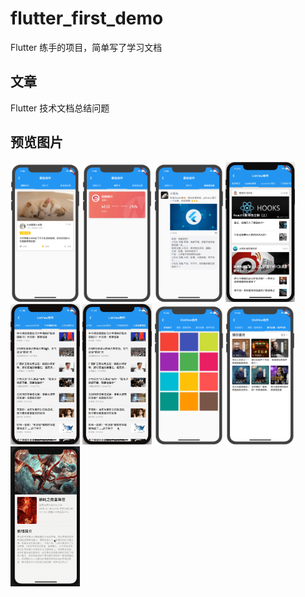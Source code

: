 # flutter_first_demo

Flutter 练手的项目，简单写了学习文档


## 文章

Flutter 技术文档总结问题

## 预览图片
<div>
  <img width="22%" src="https://github.com/Tamas2016/Flutter_Demo/blob/master/lib/view/basic_widget/screen_shots/pet_card.png"/>
    <img width="22%" src="https://github.com/Tamas2016/Flutter_Demo/blob/master/lib/view/basic_widget/screen_shots/credit_card.png"/>
    <img width="22%" src="https://github.com/Tamas2016/Flutter_Demo/blob/master/lib/view/basic_widget/screen_shots/friend_circle.png"/>
  <img width="22%" src="https://github.com/Tamas2016/Flutter_Demo/blob/master/lib/view/list_view/screen_shots/builder_usage.gif"/>
  <img width="22%"
       src="https://github.com/Tamas2016/Flutter_Demo/blob/master/lib/view/list_view/screen_shots/pull_down_refresh_usage.gif"/>
  <img width="22%" src="https://github.com/Tamas2016/Flutter_Demo/blob/master/lib/view/list_view/screen_shots/pull_up_load_more_usage.gif"/>
  <img width="22%" src="https://github.com/Tamas2016/Flutter_Demo/blob/master/lib/view/grid_view/screen_shots/color_grids.png"/>
  <img width="22%" src="https://github.com/Tamas2016/Flutter_Demo/blob/master/lib/view/grid_view/screen_shots/programme_list.png"/>
  <img width="22%" src="https://github.com/Tamas2016/Flutter_Demo/blob/master/lib/view/sliver_widgets/screen_shots/custom-sliver-header.gif"/>
</div>

